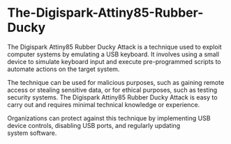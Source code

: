# The-Digispark-Attiny85-Rubber-Ducky

The Digispark Attiny85 Rubber Ducky Attack is a technique used to exploit computer 
systems by emulating a USB keyboard. It involves using a small device to simulate keyboard 
input and execute pre-programmed scripts to automate actions on the target system.


The technique can be used for malicious purposes, such as gaining remote access or stealing 
sensitive data, or for ethical purposes, such as testing security systems. 
The Digispark Attiny85 Rubber Ducky Attack is easy to carry out and requires minimal 
technical knowledge or experience.


Organizations can protect against this technique by implementing USB device controls, disabling USB ports,  and  regularly  updating  
system software. 
